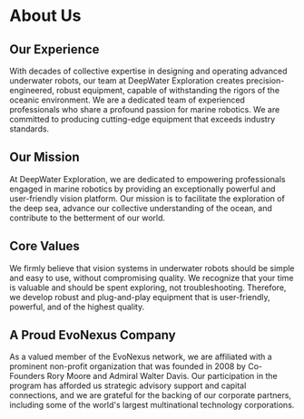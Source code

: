 # About Us

## Our Experience

With decades of collective expertise in designing and operating advanced underwater robots, our team at DeepWater Exploration creates precision-engineered, robust equipment, capable of withstanding the rigors of the oceanic environment. We are a dedicated team of experienced professionals who share a profound passion for marine robotics. We are committed to producing cutting-edge equipment that exceeds industry standards.


## Our Mission

At DeepWater Exploration, we are dedicated to empowering professionals engaged in marine robotics by providing an exceptionally powerful and user-friendly vision platform. Our mission is to facilitate the exploration of the deep sea, advance our collective understanding of the ocean, and contribute to the betterment of our world.

## Core Values

We firmly believe that vision systems in underwater robots should be simple and easy to use, without compromising quality. We recognize that your time is valuable and should be spent exploring, not troubleshooting. Therefore, we develop robust and plug-and-play equipment that is user-friendly, powerful, and of the highest quality.

## A Proud EvoNexus Company

As a valued member of the EvoNexus network, we are affiliated with a prominent non-profit organization that was founded in 2008 by Co-Founders Rory Moore and Admiral Walter Davis. Our participation in the program has afforded us strategic advisory support and capital connections, and we are grateful for the backing of our corporate partners, including some of the world's largest multinational technology corporations.
